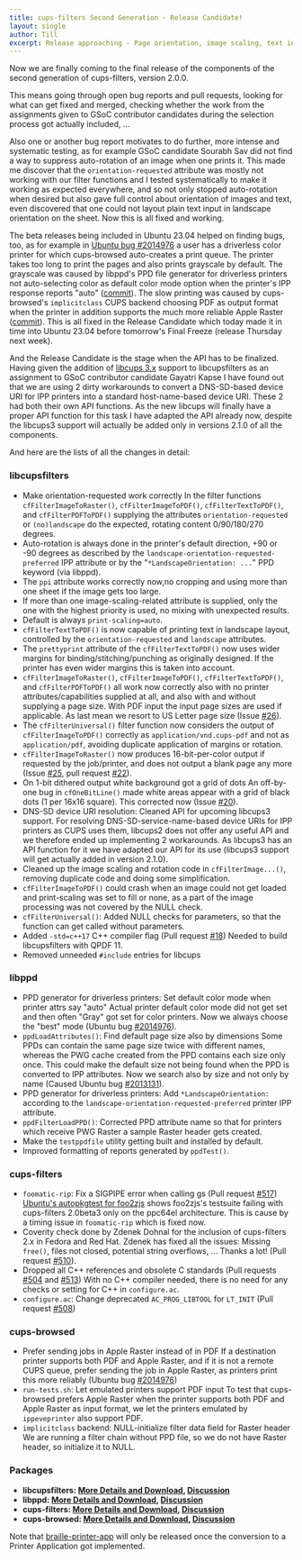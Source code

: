 ```yaml
---
title: cups-filters Second Generation - Release Candidate!
layout: single
author: Till
excerpt: Release approaching - Page orientation, image scaling, text in landscape, 16-bit color and 1-bit mono, API adjustment for libcups3, color on color printers fast ...
---
```

Now we are finally coming to the final release of the components of the second generation of cups-filters, version 2.0.0.

This means going through open bug reports and pull requests, looking for what can get fixed and merged, checking whether the work from the assignments given to GSoC contributor candidates during the selection process got actually included, ...

Also one or another bug report motivates to do further, more intense and systematic testing, as for example GSoC candidate Sourabh Sav did not find a way to suppress auto-rotation of an image when one prints it. This made me discover that the `orientation-requested` attribute was mostly not working with our filter functions and I tested systematically to make it working as expected everywhere, and so not only stopped auto-rotation when desired but also gave full control about orientation of images and text, even discovered that one could not layout plain text input in landscape orientation on the sheet. Now this is all fixed and working.

The beta releases being included in Ubuntu 23.04 helped on finding bugs, too, as for example in [Ubuntu bug #2014976](https://bugs.launchpad.net/bugs/2014976) a user has a driverless color printer for which cups-browsed auto-creates a print queue. The printer takes too long to print the pages and also prints grayscale by default. The grayscale was caused by libppd's PPD file generator for driverless printers not auto-selecting color as default color mode option when the printer's IPP response reports "auto" ([commit](https://github.com/OpenPrinting/libppd/commit/1934a6c341c)). The slow printing was caused by cups-browsed's `implicitclass` CUPS backend choosing PDF as output format when the printer in addition supports the much more reliable Apple Raster ([commit](https://github.com/OpenPrinting/cups-browsed/commit/3eb66da94d7)). This is all fixed in the Release Candidate which today made it in time into Ubuntu 23.04 before tomorrow's Final Freeze (release Thursday next week).

And the Release Candidate is the stage when the API has to be finalized. Having given the addition of [libcups 3.x](https://github.com/OpenPrinting/libcups) support to libcupsfilters as an assignment to GSoC contributor candidate Gayatri Kapse I have found out that we are using 2 dirty workarounds to convert a DNS-SD-based device URI for IPP printers into a standard host-name-based device URI. These 2 had both their own API functions. As the new libcups will finally have a proper API function for this task I have adapted the API already now, despite the libcups3 support will actually be added only in versions 2.1.0 of all the components.

And here are the lists of all the changes in detail:

### libcupsfilters

- Make orientation-requested work correctly In the filter functions `cfFilterImageToRaster()`, `cfFilterImageToPDF()`, `cfFilterTextToPDF()`, and `cfFilterPDFToPDF()` supplying the attributes `orientation-requested` or `(no)landscape` do the expected, rotating content 0/90/180/270 degrees.
- Auto-rotation is always done in the printer's default direction, +90 or -90 degrees as described by the `landscape-orientation-requested-preferred` IPP attribute or by the "`*LandscapeOrientation: ...`" PPD keyword (via libppd).
- The `ppi` attribute works correctly now,no cropping and using more than one sheet if the image gets too large.
- If more than one image-scaling-related attribute is supplied, only the one with the highest priority is used, no mixing with unexpected results.
- Default is always `print-scaling=auto`.
- `cfFilterTextToPDF()` is now capable of printing text in landscape layout, controlled by the `orientation-requested` and `landscape` attributes.
- The `prettyprint` attribute of the `cfFilterTextToPDF()` now uses wider margins for binding/stitching/punching as originally designed. If the printer has even wider margins this is taken into account.
- `cfFilterImageToRaster()`, `cfFilterImageToPDF()`, `cfFilterTextToPDF()`, and `cfFilterPDFToPDF()` all work now correctly also with no printer attributes/capabilities supplied at all, and also with and without supplying a page size. With PDF input the input page sizes are used if applicable. As last mean we resort to US Letter page size (Issue [#26](https://github.com/OpenPrinting/libcupsfilters/issues/26)).
- The `cfFilterUniversal()` filter function now considers the output of `cfFilterImageToPDF()` correctly as `application/vnd.cups-pdf` and not as `application/pdf`, avoiding duplicate application of margins or rotation.
- `cfFilterImageToRaster()` now produces 16-bit-per-color output if requested by the job/printer, and does not output a blank page any more (Issue [#25](https://github.com/OpenPrinting/libcupsfilters/issues/25), pull request [#22](https://github.com/OpenPrinting/libcupsfilters/pull/22)).
- On 1-bit dithered output white background got a grid of dots
  An off-by-one bug in `cfOneBitLine()` made white areas appear with a grid of black dots (1 per 16x16 square). This corrected now (Issue [#20](https://github.com/OpenPrinting/libcupsfilters/issues/20)).
- DNS-SD device URI resolution: Cleaned API for upcoming libcups3 support.
  For resolving DNS-SD-service-name-based device URIs for IPP printers as CUPS uses them, libcups2 does not offer any useful API and we therefore ended up implementing 2 workarounds. As libcups3 has an API function for it we have adapted our API for its use (libcups3 support will get actually added in version 2.1.0).
- Cleaned up the image scaling and rotation code in `cfFilterImage...()`, removing duplicate code and doing some simplification.
- `cfFilterImageToPDF()` could crash when an image could not get loaded and print-scaling was set to fill or none, as a part of the image processing was not covered by the NULL check.
- `cfFilterUniversal()`: Added NULL checks for parameters, so that the function can get called without parameters.
- Added `-std=c++17` C++ compiler flag (Pull request [#18](https://github.com/OpenPrinting/libcupsfilters/pull/18))
  Needed to build libcupsfilters with QPDF 11.
- Removed unneeded `#include` entries for libcups

### libppd

- PPD generator for driverless printers: Set default color mode when printer attrs say "auto"
  Actual printer default color mode did not get set and then often "Gray" got set for color printers. Now we always choose the "best" mode (Ubuntu bug [#2014976](https://bugs.launchpad.net/bugs/2014976)).
- `ppdLoadAttributes()`: Find default page size also by dimensions
  Some PPDs can contain the same page size twice with different names, whereas the PWG cache created from the PPD contains each size only once. This could make the default size not being found when the PPD is converted to IPP attributes. Now we search also by size and not only by name (Caused Ubuntu bug [#2013131](https://bugs.launchpad.net/bugs/2013131)).
- PPD generator for driverless printers: Add `*LandscapeOrientation:` according to the `landscape-orientation-requested-preferred` printer IPP attribute.
- `ppdFilterLoadPPD()`: Corrected PPD attribute name so that for printers which receive PWG Raster a sample Raster header gets created.
- Make the `testppdfile` utility getting built and installed by default.
- Improved formatting of reports generated by `ppdTest()`.

### cups-filters

- `foomatic-rip`: Fix a SIGPIPE error when calling gs (Pull request [#517](https://github.com/OpenPrinting/libcupsfilters/pull/517))
  [Ubuntu's autopkgtest for foo2zjs](https://autopkgtest.ubuntu.com/packages/f/foo2zjs/lunar/ppc64el) shows foo2zjs's testsuite failing with cups-filters 2.0beta3 only on the ppc64el architecture. This is cause by a timing issue in `foomatic-rip` which is fixed now.
- Coverity check done by Zdenek Dohnal for the inclusion of cups-filters 2.x in Fedora and Red Hat. Zdenek has fixed all the issues: Missing `free()`, files not closed, potential string overflows, ... Thanks a lot! (Pull request [#510](https://github.com/OpenPrinting/libcupsfilters/pull/510)).
- Dropped all C++ references and obsolete C standards (Pull requests [#504](https://github.com/OpenPrinting/libcupsfilters/pull/504) and [#513](https://github.com/OpenPrinting/libcupsfilters/pull/513))
  With no C++ compiler needed, there is no need for any checks or setting for C++ in `configure.ac`.
- `configure.ac`: Change deprecated `AC_PROG_LIBTOOL` for `LT_INIT` (Pull request [#508](https://github.com/OpenPrinting/libcupsfilters/pull/508))

### cups-browsed

- Prefer sending jobs in Apple Raster instead of in PDF
  If a destination printer supports both PDF and Apple Raster, and if it is not a remote CUPS queue, prefer sending the job in Apple Raster, as printers print this more reliably (Ubuntu bug [#2014976](https://bugs.launchpad.net/bugs/2014976))
- `run-tests.sh`: Let emulated printers support PDF input
  To test that cups-browsed prefers Apple Raster when the printer supports both PDF and Apple Raster as input format, we let the printers emulated by `ippeveprinter` also support PDF.
- `implicitclass` backend: NULL-initialize filter data field for Raster header
  We are running a filter chain without PPD file, so we do not have Raster header, so initialize it to NULL.

### Packages

- **libcupsfilters: [More Details and Download](https://github.com/OpenPrinting/libcupsfilters/releases/tag/2.0rc1), [Discussion](https://github.com/OpenPrinting/libcupsfilters/discussions/27)**
- **libppd: [More Details and Download](https://github.com/OpenPrinting/libppd/releases/tag/2.0rc1), [Discussion](https://github.com/OpenPrinting/libppd/discussions/17)**
- **cups-filters: [More Details and Download](https://github.com/OpenPrinting/cups-filters/releases/tag/2.0rc1), [Discussion](https://github.com/OpenPrinting/cups-filters/discussions/522)**
- **cups-browsed: [More Details and Download](https://github.com/OpenPrinting/cups-browsed/releases/tag/2.0rc1), [Discussion](https://github.com/OpenPrinting/cups-browsed/discussions/11)**

Note that [braille-printer-app](https://github.com/OpenPrinting/braille-printer-app) will only be released once the conversion to a Printer Application got implemented.
